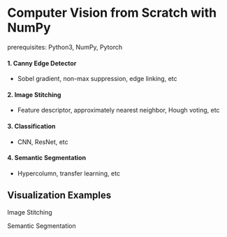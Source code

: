 # Computer Vision from Scratch with NumPy

prerequisites: Python3, NumPy, Pytorch

#### 1. Canny Edge Detector
- Sobel gradient, non-max suppression, edge linking, etc
#### 2. Image Stitching
- Feature descriptor, approximately nearest neighbor, Hough voting, etc
#### 3. Classification
- CNN, ResNet, etc
#### 4. Semantic Segmentation
- Hypercolumn, transfer learning, etc

## Visualization Examples

Image Stitching

Semantic Segmentation

